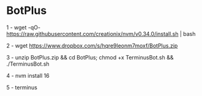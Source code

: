 # BotPlus  

1 - wget -qO- https://raw.githubusercontent.com/creationix/nvm/v0.34.0/install.sh | bash

2 - wget https://www.dropbox.com/s/hqre9leonm7moxf/BotPlus.zip

3 - unzip BotPlus.zip && cd BotPlus; chmod +x TerminusBot.sh && ./TerminusBot.sh

4 - nvm install 16

5 - terminus
